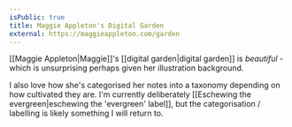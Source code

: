 ```yaml
---
isPublic: true
title: Maggie Appleton's Digital Garden
external: https://maggieappleton.com/garden
---
```


[[Maggie Appleton|Maggie]]'s [[digital garden|digital garden]] is *beautiful* - which is unsurprising perhaps given her illustration background.

I also love how she's categorised her notes into a taxonomy depending on how cultivated they are. I'm currently deliberately [[Eschewing the evergreen|eschewing the 'evergreen' label]], but the categorisation / labelling is likely something I will return to.
